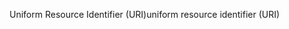 <span data-ttu-id="9eb0e-101">Uniform Resource Identifier (URI)</span><span class="sxs-lookup"><span data-stu-id="9eb0e-101">uniform resource identifier (URI)</span></span>